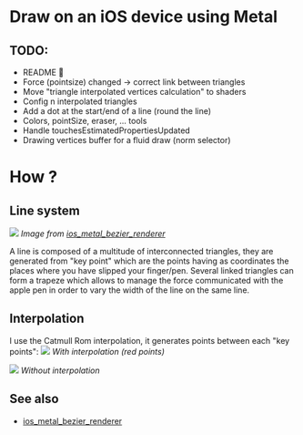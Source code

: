 # Draw on an iOS device using Metal

## TODO:
- README 😬
- Force (pointsize) changed -> correct link between triangles
- Move "triangle interpolated vertices calculation" to shaders
- Config n interpolated triangles
- Add a dot at the start/end of a line (round the line)
- Colors, pointSize, eraser, ... tools
- Handle touchesEstimatedPropertiesUpdated
- Drawing vertices buffer for a fluid draw (norm selector)

# How ?
## Line system
![](https://github.com/eldade/ios_metal_bezier_renderer/blob/master/Wireframe_Screenshot.png)
*Image from [ios_metal_bezier_renderer](https://github.com/eldade/ios_metal_bezier_renderer)*  

A line is composed of a multitude of interconnected triangles, they are generated from "key point" which are the points having as coordinates the places where you have slipped your finger/pen. Several linked triangles can form a trapeze which allows to manage the force communicated with the apple pen in order to vary the width of the line on the same line.

## Interpolation
I use the Catmull Rom interpolation, it generates points between each "key points":
![](https://i.imgur.com/dZ98weR.jpg)
*With interpolation (red points)*

![](https://i.imgur.com/vXwH07o.jpg)
*Without interpolation*

## See also
- [ios_metal_bezier_renderer](https://github.com/eldade/ios_metal_bezier_renderer)
